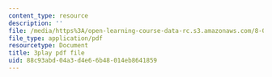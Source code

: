 ```yaml
---
content_type: resource
description: ''
file: /media/https%3A/open-learning-course-data-rc.s3.amazonaws.com/8-01sc-classical-mechanics-fall-2016/88c93abd04a3d4e66b48014eb8641859_-b0dFcebPcs.pdf
file_type: application/pdf
resourcetype: Document
title: 3play pdf file
uid: 88c93abd-04a3-d4e6-6b48-014eb8641859
---
```

